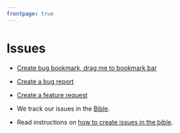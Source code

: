 ```yaml
---
frontpage: true
---
```


# Issues

- [Create bug bookmark, drag me to bookmark bar](javascript:var%20url%3Dwindow.location%3Bvar%20community%3Dwindow.UNITY_ID%7C%7C(document.querySelector(%27.bbbxm-block-header__account-name%27)%7C%7C%7B%7D).innerText%3Bvar%20app%3D(%2F(%5B%5E.-%5C%2F%5D%2B)%5C.ambassify%5C.com%5C%2F%2F.exec(url)%7C%7C%5B%5D).pop()%3Bvar%20objectId%3D(%2F(content-item%7Cchallenge%7Cmessages%5C%2F%5B%5E%2F%5D%2B%7Cdetail%7Cpost)%5C%2F(%5B%5E%5C%2F%5C%3F%23%5D%2B)%2F.exec(url)%7C%7C%5B%5D).pop()%3Bvar%20type%3D(%2F(content-item%7Cchallenge%7Cmessages%7Cdetail%7Cpost)%5C%2F.%2B%2F.exec(url)%7C%7C%5B%5D).pop()%3Bif(%5B%27manage%27%2C%27my%27%5D.includes(app))%7Bapp%3D%27manage%27%7Delse%20if(!app)%7Bapp%3D%27widget%27%3BobjectId%3Dwindow.mybb%26%26mybb.id%7Delse%20if(!%5B%27help%27%5D.includes(app))%7Bcommunity%3Dapp%3Bapp%3D%27unity%27%7Djavascript%3Avar%20organizationId%3D(localStorage.getItem(%27bbbx.manage.org-auth%27)%7C%7CObject.keys(localStorage).filter(v%3D%3E%2Famb%5C.unity%5C.api-token%5C.%2F.test(v)).map(v%3D%3ElocalStorage.getItem(v)).pop()%7C%7C%27%27).substr(65).replace(%2F%22%24%2F%2C%27%27)%3Bvar%20useragent%3Dnavigator.userAgent%3Bvar%20body%3D%27**Product%3A**%20%27%2Bapp%2B%27%5Cn%27%2B%27**URL%3A**%20%27%2Burl%2B%27%5Cn%27%2B%27**Community%3A**%20%27%2B(community%7C%7C%27%27)%2B%27%5Cn%27%2B%27**Organization%3A**%20%27%2B(organizationId%7C%7C%27%27)%2B%27%5Cn%27%2B%27**Object%20Type%3A**%20%27%2B(type%7C%7C%27%27)%2B%27%5Cn%27%2B%27**Object%20ID%3A**%20%27%2B(objectId%7C%7C%27%27)%2B%27%5Cn%27%2B%27**Version%3A**%20production%5Cn%27%2B%27**User%20Agent%3A**%20%27%2Buseragent%2B%27%5Cn%27%2B%27**Contact%3A**%20e-mail%20of%20contact%20if%20external%5Cn%5Cn%27%2B%27**Description%20of%20the%20problem%3A**%5Cn%5Cn%27%2B%27**Expected%20behavior%3A**%5Cn%5Cn%27%2B%27**Steps%20to%20reproduce%3A**%5Cn%5Cn%27%2B%27-%20Step%201%5Cn%27%2B%27-%20Step%202%5Cn%5Cn%27%2B%27**Workaround%3A**%5Cn%27%3Bwindow.open(%27https%3A%2F%2Fgithub.com%2Fambassify%2Fbible%2Fissues%2Fnew%3Fbody%3D%27%2BencodeURIComponent(body)%2B%27%26labels%3Dbug%27))
- [Create a bug report](https://github.com/ambassify/bible/issues/new?body=**Product%3A**%20Unity%20%2F%20Manage%20Recruitment%20%2F%20Manage%20community%20%2F%20Admin%20%2F%20Widget%20%2F%20API%0A**URL%3A**%0A**ID%3A**%20%3Cwidget-id%20%2F%20entry-id%3E%0A**Version%3A**%20production%20%2F%20staging%0A**Operating%20system%3A**%20Windows%20%2F%20Mac%20OS%20X%20%2F%20Linux%20%2F%20FreeBSD%20%2F%20OpenBSD%0A**Browser%3A**%20Edge%20%2F%20IE11%20%2F%20Chrome%20%2F%20Safari%20%2F%20Firefox%20%2F%20iOS%20%2F%20Android%0A**Contact%3A**%20e-mail%20of%20contact%20if%20external%0A%0A**Description%20of%20the%20problem%3A**%0A%0A**Expected%20behavior%3A**%0A%0A**Steps%20to%20reproduce%3A**%0A-%20Step%201%0A-%20Step%202%0A%0A**Workaround%3A**%0A&labels=bug)
- [Create a feature request](https://github.com/ambassify/bible/issues/new?body=**Product%3A**%20Unity%20%2F%20Manage%20Recruitment%20%2F%20Manage%20community%20%2F%20Admin%20%2F%20Widget%20%2F%20API%0A%0A**Description%20of%20the%20feature%3A**%0A&labels=feature)

- We track our issues in the [Bible](http://github.com/ambassify/bible/issues).
- Read instructions on [how to create issues in the bible](https://github.com/ambassify/bible/blob/master/tutorials/create-bible-issue.md).

